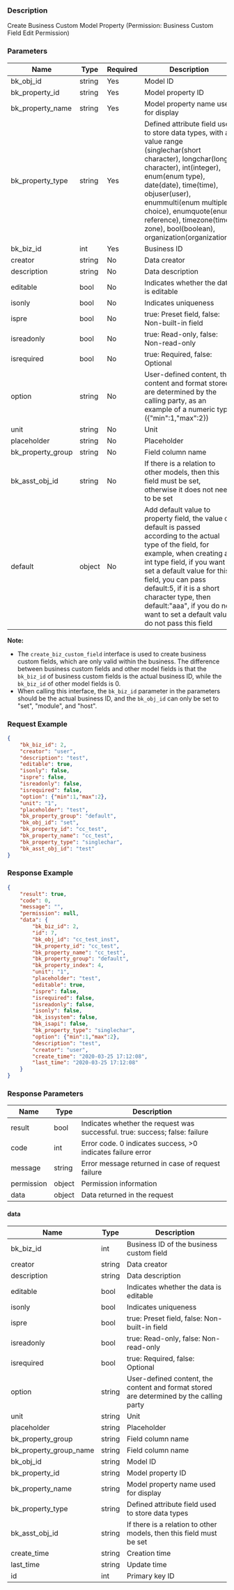 ### Description

Create Business Custom Model Property (Permission: Business Custom Field Edit Permission)

### Parameters

| Name              | Type   | Required | Description                                                                                                                                                                                                                                                                                                                                                    |
|-------------------|--------|----------|----------------------------------------------------------------------------------------------------------------------------------------------------------------------------------------------------------------------------------------------------------------------------------------------------------------------------------------------------------------|
| bk_obj_id         | string | Yes      | Model ID                                                                                                                                                                                                                                                                                                                                                       |
| bk_property_id    | string | Yes      | Model property ID                                                                                                                                                                                                                                                                                                                                              |
| bk_property_name  | string | Yes      | Model property name used for display                                                                                                                                                                                                                                                                                                                           |
| bk_property_type  | string | Yes      | Defined attribute field used to store data types, with a value range (singlechar(short character), longchar(long character), int(integer), enum(enum type), date(date), time(time), objuser(user), enummulti(enum multiple choice), enumquote(enum reference), timezone(time zone), bool(boolean), organization(organization))                                 |
| bk_biz_id         | int    | Yes      | Business ID                                                                                                                                                                                                                                                                                                                                                    |
| creator           | string | No       | Data creator                                                                                                                                                                                                                                                                                                                                                   |
| description       | string | No       | Data description                                                                                                                                                                                                                                                                                                                                               |
| editable          | bool   | No       | Indicates whether the data is editable                                                                                                                                                                                                                                                                                                                         |
| isonly            | bool   | No       | Indicates uniqueness                                                                                                                                                                                                                                                                                                                                           |
| ispre             | bool   | No       | true: Preset field, false: Non-built-in field                                                                                                                                                                                                                                                                                                                  |
| isreadonly        | bool   | No       | true: Read-only, false: Non-read-only                                                                                                                                                                                                                                                                                                                          |
| isrequired        | bool   | No       | true: Required, false: Optional                                                                                                                                                                                                                                                                                                                                |
| option            | string | No       | User-defined content, the content and format stored are determined by the calling party, as an example of a numeric type ({"min":1,"max":2})                                                                                                                                                                                                                   |
| unit              | string | No       | Unit                                                                                                                                                                                                                                                                                                                                                           |
| placeholder       | string | No       | Placeholder                                                                                                                                                                                                                                                                                                                                                    |
| bk_property_group | string | No       | Field column name                                                                                                                                                                                                                                                                                                                                              |
| bk_asst_obj_id    | string | No       | If there is a relation to other models, then this field must be set, otherwise it does not need to be set                                                                                                                                                                                                                                                      |
| default           | object | No       | Add default value to property field, the value of default is passed according to the actual type of the field, for example, when creating an int type field, if you want to set a default value for this field, you can pass default:5, if it is a short character type, then default:"aaa", if you do not want to set a default value, do not pass this field |

**Note:**

- The `create_biz_custom_field` interface is used to create business custom fields, which are only valid within the
  business. The difference between business custom fields and other model fields is that the `bk_biz_id` of business
  custom fields is the actual business ID, while the `bk_biz_id` of other model fields is 0.
- When calling this interface, the `bk_biz_id` parameter in the parameters should be the actual business ID, and
  the `bk_obj_id` can only be set to "set", "module", and "host".

### Request Example

```json
{
    "bk_biz_id": 2,
    "creator": "user",
    "description": "test",
    "editable": true,
    "isonly": false,
    "ispre": false,
    "isreadonly": false,
    "isrequired": false,
    "option": {"min":1,"max":2},
    "unit": "1",
    "placeholder": "test",
    "bk_property_group": "default",
    "bk_obj_id": "set",
    "bk_property_id": "cc_test",
    "bk_property_name": "cc_test",
    "bk_property_type": "singlechar",
    "bk_asst_obj_id": "test"
}
```

### Response Example

```json
{
    "result": true,
    "code": 0,
    "message": "",
    "permission": null,
	"data": {
		"bk_biz_id": 2,
		"id": 7,
		"bk_obj_id": "cc_test_inst",
		"bk_property_id": "cc_test",
		"bk_property_name": "cc_test",
		"bk_property_group": "default",
		"bk_property_index": 4,
		"unit": "1",
		"placeholder": "test",
		"editable": true,
		"ispre": false,
		"isrequired": false,
		"isreadonly": false,
		"isonly": false,
		"bk_issystem": false,
		"bk_isapi": false,
		"bk_property_type": "singlechar",
		"option": {"min":1,"max":2},
		"description": "test",
		"creator": "user",
		"create_time": "2020-03-25 17:12:08",
		"last_time": "2020-03-25 17:12:08"
	}
}
```

### Response Parameters

| Name       | Type   | Description                                                                 |
|------------|--------|-----------------------------------------------------------------------------|
| result     | bool   | Indicates whether the request was successful. true: success; false: failure |
| code       | int    | Error code. 0 indicates success, >0 indicates failure error                 |
| message    | string | Error message returned in case of request failure                           |
| permission | object | Permission information                                                      |
| data       | object | Data returned in the request                                                |

#### data

| Name                   | Type   | Description                                                                             |
|------------------------|--------|-----------------------------------------------------------------------------------------|
| bk_biz_id              | int    | Business ID of the business custom field                                                |
| creator                | string | Data creator                                                                            |
| description            | string | Data description                                                                        |
| editable               | bool   | Indicates whether the data is editable                                                  |
| isonly                 | bool   | Indicates uniqueness                                                                    |
| ispre                  | bool   | true: Preset field, false: Non-built-in field                                           |
| isreadonly             | bool   | true: Read-only, false: Non-read-only                                                   |
| isrequired             | bool   | true: Required, false: Optional                                                         |
| option                 | string | User-defined content, the content and format stored are determined by the calling party |
| unit                   | string | Unit                                                                                    |
| placeholder            | string | Placeholder                                                                             |
| bk_property_group      | string | Field column name                                                                       |
| bk_property_group_name | string | Field column name                                                                       |
| bk_obj_id              | string | Model ID                                                                                |
| bk_property_id         | string | Model property ID                                                                       |
| bk_property_name       | string | Model property name used for display                                                    |
| bk_property_type       | string | Defined attribute field used to store data types                                        |
| bk_asst_obj_id         | string | If there is a relation to other models, then this field must be set                     |
| create_time            | string | Creation time                                                                           |
| last_time              | string | Update time                                                                             |
| id                     | int    | Primary key ID                                                                          |
